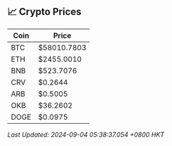 ## 📈 Crypto Prices

| Coin | Price |
| ---- | ----- |
| BTC | $58010.7803 |
| ETH | $2455.0010 |
| BNB | $523.7076 |
| CRV | $0.2644 |
| ARB | $0.5005 |
| OKB | $36.2602 |
| DOGE | $0.0975 |

_Last Updated: 2024-09-04 05:38:37.054 +0800 HKT_